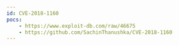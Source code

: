 ```yaml
---
id: CVE-2018-1160
pocs:
    - https://www.exploit-db.com/raw/46675
    - https://github.com/SachinThanushka/CVE-2018-1160
---
```

